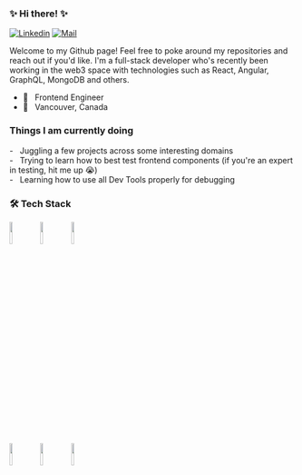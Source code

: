 ### ✨ Hi there! ✨
[![Linkedin](https://img.shields.io/badge/-LinkedIn-blue?style=flat&logo=Linkedin&logoColor=white)](https://www.linkedin.com/in/bibiana-souza/)
[![Mail](https://img.shields.io/badge/-Email-c14438?style=flat&logo=Gmail&logoColor=white)](mailto:souzabibiana@hotmail.com)
<p> Welcome to my Github page! Feel free to poke around my repositories and reach out if you'd like. I'm a full-stack developer who's recently been working in the web3 space with technologies such as React, Angular, GraphQL, MongoDB and others. 
<!-- <img align="right" alt="img" src="https://pbs.twimg.com/media/FjfrN4waUAAU99T?format=jpg&name=medium" width="50%" height="auto" /> -->

- 🌱 &nbsp; Frontend Engineer 
- 📍 &nbsp; Vancouver, Canada

<h3> Things I am currently doing </h3>
- &nbsp Juggling a few projects across some interesting domains </br>
- &nbsp Trying to learn how to best test frontend components (if you're an expert in testing, hit me up 😭) </br>
- &nbsp Learning how to use all Dev Tools properly for debugging </br>

<h3>🛠 Tech Stack</h3>
<code><img width="10%" src="https://www.vectorlogo.zone/logos/reactjs/reactjs-ar21.svg"></code>
<code><img width="10%" src="https://www.vectorlogo.zone/logos/angular/angular-ar21.svg"></code>
<code><img width="10%" src="https://www.vectorlogo.zone/logos/nodejs/nodejs-ar21.svg"></code>
<br />
<!-- <code><img width="10%" src="https://www.vectorlogo.zone/logos/w3_html5/w3_html5-ar21.svg"></code>
<code><img width="10%" src="https://www.vectorlogo.zone/logos/sass-lang/sass-lang-ar21.svg"></code>
<code><img width="10%" src="https://www.vectorlogo.zone/logos/javascript/javascript-horizontal.svg"></code>
<br /> -->
<code><img width="10%" src="https://www.vectorlogo.zone/logos/mongodb/mongodb-ar21.svg"></code>
<code><img width="10%" src="https://www.vectorlogo.zone/logos/graphql/graphql-ar21.svg"></code>
<code><img width="10%" src="https://www.vectorlogo.zone/logos/amazon_aws/amazon_aws-ar21.svg"></code>
